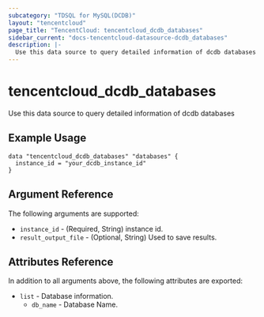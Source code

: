 ```yaml
---
subcategory: "TDSQL for MySQL(DCDB)"
layout: "tencentcloud"
page_title: "TencentCloud: tencentcloud_dcdb_databases"
sidebar_current: "docs-tencentcloud-datasource-dcdb_databases"
description: |-
  Use this data source to query detailed information of dcdb databases
---
```


# tencentcloud_dcdb_databases

Use this data source to query detailed information of dcdb databases

## Example Usage

```hcl
data "tencentcloud_dcdb_databases" "databases" {
  instance_id = "your_dcdb_instance_id"
}
```

## Argument Reference

The following arguments are supported:

* `instance_id` - (Required, String) instance id.
* `result_output_file` - (Optional, String) Used to save results.

## Attributes Reference

In addition to all arguments above, the following attributes are exported:

* `list` - Database information.
  * `db_name` - Database Name.



